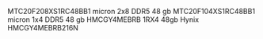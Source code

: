 MTC20F208XS1RC48BB1  micron 2x8 DDR5 48 gb
MTC20F104XS1RC48BB1  micron 1x4 DDR5 48 gb
HMCGY4MEBRB  1RX4 48gb Hynix
HMCGY4MEBRB216N